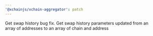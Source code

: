 ```yaml
---
'@xchainjs/xchain-aggregator': patch
---
```


Get swap history bug fix. Get swap history parameters updated from an array of addresses to an array of chain and address
